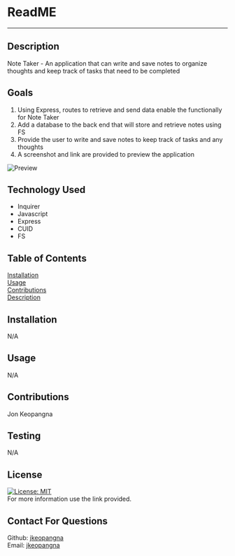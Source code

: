# ReadME

---

## Description

Note Taker - An application that can write and save notes to organize thoughts and keep track of tasks that need to be completed

## Goals

1. Using Express, routes to retrieve and send data enable the functionally for Note Taker
2. Add a database to the back end that will store and retrieve notes using FS
3. Provide the user to write and save notes to keep track of tasks and any thoughts
4. A screenshot and link are provided to preview the application

![Preview](assets/preview.jpg)

## Technology Used

- Inquirer
- Javascript
- Express
- CUID
- FS

## Table of Contents

[Installation](#installation)<br>
[Usage](#usage)<br>
[Contributions](#contributions)<br>
[Description](#description)<br>

## Installation

N/A

## Usage

N/A

## Contributions

Jon Keopangna

## Testing

N/A

## License

[![License: MIT](https://img.shields.io/badge/License-MIT-blue.svg)](https://opensource.org/licenses/MIT)<br>
For more information use the link provided.

## Contact For Questions

Github: [jkeopangna](https://github.com/jkeopangna/readMeGenerator)<br>
Email: [jkeopangna](https://gmail.com)
